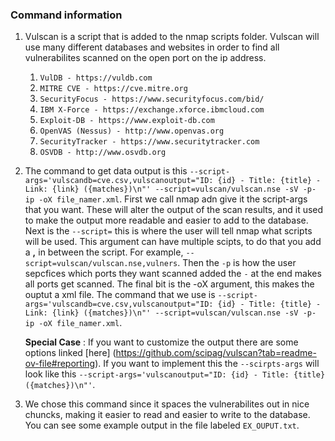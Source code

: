 ### Command information

1. Vulscan is a script that is added to the nmap scripts folder. Vulscan will use many different databases and websites in order to find all vulnerabilites scanned on the open port on the ip address.

    1. `VulDB - https://vuldb.com`
    2. `MITRE CVE - https://cve.mitre.org`
    3. `SecurityFocus - https://www.securityfocus.com/bid/`
    4. `IBM X-Force - https://exchange.xforce.ibmcloud.com`
    5. `Exploit-DB - https://www.exploit-db.com`
    6. `OpenVAS (Nessus) - http://www.openvas.org`
    7. `SecurityTracker - https://www.securitytracker.com`
    8. `OSVDB - http://www.osvdb.org`

2. The command to get data output is this `--script-args='vulscandb=cve.csv,vulscanoutput="ID: {id} - Title: {title} - Link: {link} ({matches})\n"' --script=vulscan/vulscan.nse -sV -p- ip -oX file_namer.xml`. First we call nmap adn give it the script-args that you want. These will alter the output of the scan results, and it used to make the output more readable and easier to add to the database. Next is the `--script=` this is where the user will tell nmap what scripts will be used. This argument can have multiple scipts, to do that you add a **,** in between the script. For example, `--script=vulscan/vulscan.nse,vulners`. Then the `-p` is how the user sepcfices which ports they want scanned added the `-` at the end makes all ports get scanned. The final bit is the -oX argument, this makes the ouptut a xml file. The command that we use is `--script-args='vulscandb=cve.csv,vulscanoutput="ID: {id} - Title: {title} - Link: {link} ({matches})\n"' --script=vulscan/vulscan.nse -sV -p- ip -oX file_namer.xml`.

    **Special Case** : If you want to customize the output there are some options linked [here] (https://github.com/scipag/vulscan?tab=readme-ov-file#reporting). If you want to implement this the `--scirpts-args` will look like this `--script-args='vulscanoutput="ID: {id} - Title: {title} ({matches})\n"'`.

3. We chose this command since it spaces the vulnerabilites out in nice chuncks, making it easier to read and easier to write to the database. You can see some example output in the file labeled `EX_OUPUT.txt`.


